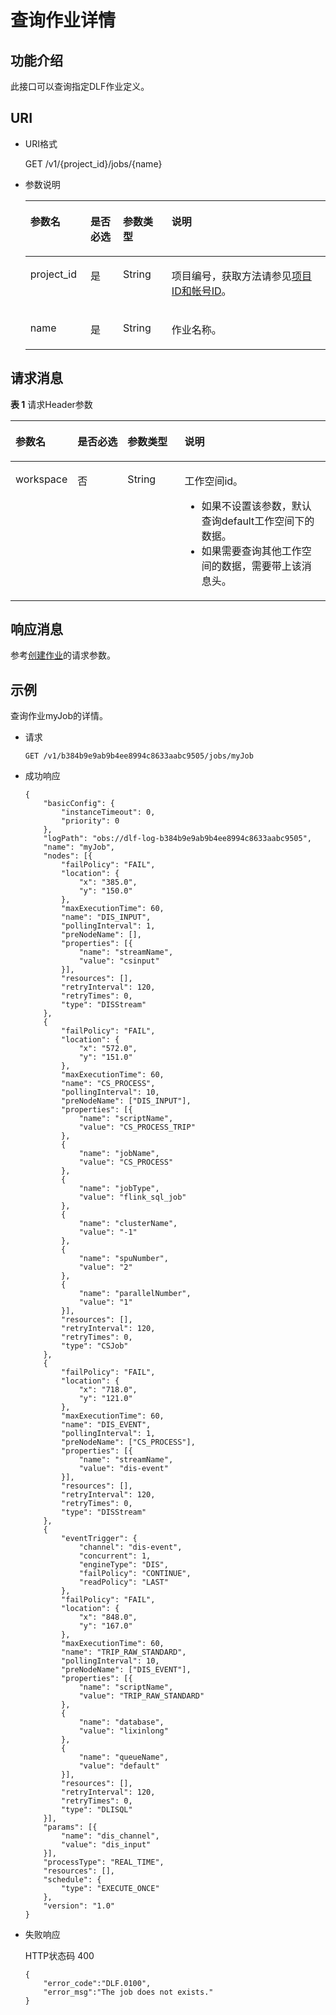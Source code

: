 # 查询作业详情<a name="dgc_02_0087"></a>

## 功能介绍<a name="zh-cn_topic_0181281311_section1738101810182"></a>

此接口可以查询指定DLF作业定义。

## URI<a name="zh-cn_topic_0181281311_section7934966101819"></a>

-   URI格式

    GET /v1/\{project\_id\}/jobs/\{name\}


-   参数说明

    <a name="zh-cn_topic_0181281311_zh-cn_topic_0093082049_table46023801181358"></a>
    <table><thead align="left"><tr id="zh-cn_topic_0181281311_zh-cn_topic_0093082049_row26974916181358"><th class="cellrowborder" valign="top" width="20.05%" id="mcps1.1.5.1.1"><p id="zh-cn_topic_0181281311_zh-cn_topic_0093082049_p37484572181358"><a name="zh-cn_topic_0181281311_zh-cn_topic_0093082049_p37484572181358"></a><a name="zh-cn_topic_0181281311_zh-cn_topic_0093082049_p37484572181358"></a>参数名</p>
    </th>
    <th class="cellrowborder" valign="top" width="10.79%" id="mcps1.1.5.1.2"><p id="zh-cn_topic_0181281311_zh-cn_topic_0093082049_p16351468181358"><a name="zh-cn_topic_0181281311_zh-cn_topic_0093082049_p16351468181358"></a><a name="zh-cn_topic_0181281311_zh-cn_topic_0093082049_p16351468181358"></a>是否必选</p>
    </th>
    <th class="cellrowborder" valign="top" width="16.24%" id="mcps1.1.5.1.3"><p id="zh-cn_topic_0181281311_zh-cn_topic_0093082049_p49400541181358"><a name="zh-cn_topic_0181281311_zh-cn_topic_0093082049_p49400541181358"></a><a name="zh-cn_topic_0181281311_zh-cn_topic_0093082049_p49400541181358"></a>参数类型</p>
    </th>
    <th class="cellrowborder" valign="top" width="52.92%" id="mcps1.1.5.1.4"><p id="zh-cn_topic_0181281311_zh-cn_topic_0093082049_p42020886181358"><a name="zh-cn_topic_0181281311_zh-cn_topic_0093082049_p42020886181358"></a><a name="zh-cn_topic_0181281311_zh-cn_topic_0093082049_p42020886181358"></a>说明</p>
    </th>
    </tr>
    </thead>
    <tbody><tr id="zh-cn_topic_0181281311_zh-cn_topic_0093082049_row48248640181358"><td class="cellrowborder" valign="top" width="20.05%" headers="mcps1.1.5.1.1 "><p id="zh-cn_topic_0181281311_zh-cn_topic_0093082049_p15825795181358"><a name="zh-cn_topic_0181281311_zh-cn_topic_0093082049_p15825795181358"></a><a name="zh-cn_topic_0181281311_zh-cn_topic_0093082049_p15825795181358"></a>project_id</p>
    </td>
    <td class="cellrowborder" valign="top" width="10.79%" headers="mcps1.1.5.1.2 "><p id="zh-cn_topic_0181281311_zh-cn_topic_0093082049_p6820998181358"><a name="zh-cn_topic_0181281311_zh-cn_topic_0093082049_p6820998181358"></a><a name="zh-cn_topic_0181281311_zh-cn_topic_0093082049_p6820998181358"></a>是</p>
    </td>
    <td class="cellrowborder" valign="top" width="16.24%" headers="mcps1.1.5.1.3 "><p id="zh-cn_topic_0181281311_zh-cn_topic_0093082049_p15629937181358"><a name="zh-cn_topic_0181281311_zh-cn_topic_0093082049_p15629937181358"></a><a name="zh-cn_topic_0181281311_zh-cn_topic_0093082049_p15629937181358"></a>String</p>
    </td>
    <td class="cellrowborder" valign="top" width="52.92%" headers="mcps1.1.5.1.4 "><p id="zh-cn_topic_0181281311_p8672138175612"><a name="zh-cn_topic_0181281311_p8672138175612"></a><a name="zh-cn_topic_0181281311_p8672138175612"></a>项目编号，获取方法请参见<a href="项目ID和帐号ID.md">项目ID和帐号ID</a>。</p>
    </td>
    </tr>
    <tr id="zh-cn_topic_0181281311_row1692125192313"><td class="cellrowborder" valign="top" width="20.05%" headers="mcps1.1.5.1.1 "><p id="zh-cn_topic_0181281311_p199210512316"><a name="zh-cn_topic_0181281311_p199210512316"></a><a name="zh-cn_topic_0181281311_p199210512316"></a>name</p>
    </td>
    <td class="cellrowborder" valign="top" width="10.79%" headers="mcps1.1.5.1.2 "><p id="zh-cn_topic_0181281311_p149295172316"><a name="zh-cn_topic_0181281311_p149295172316"></a><a name="zh-cn_topic_0181281311_p149295172316"></a>是</p>
    </td>
    <td class="cellrowborder" valign="top" width="16.24%" headers="mcps1.1.5.1.3 "><p id="zh-cn_topic_0181281311_p129245172319"><a name="zh-cn_topic_0181281311_p129245172319"></a><a name="zh-cn_topic_0181281311_p129245172319"></a>String</p>
    </td>
    <td class="cellrowborder" valign="top" width="52.92%" headers="mcps1.1.5.1.4 "><p id="zh-cn_topic_0181281311_p1392165112319"><a name="zh-cn_topic_0181281311_p1392165112319"></a><a name="zh-cn_topic_0181281311_p1392165112319"></a>作业名称。</p>
    </td>
    </tr>
    </tbody>
    </table>


## 请求消息<a name="zh-cn_topic_0181281311_section1973216914514"></a>

**表 1**  请求Header参数

<a name="zh-cn_topic_0181281311_table25071810112414"></a>
<table><thead align="left"><tr id="zh-cn_topic_0181281311_zh-cn_topic_0181281363_row3746915131710"><th class="cellrowborder" valign="top" width="15.010000000000002%" id="mcps1.2.5.1.1"><p id="zh-cn_topic_0181281311_zh-cn_topic_0181281363_p131491731112013"><a name="zh-cn_topic_0181281311_zh-cn_topic_0181281363_p131491731112013"></a><a name="zh-cn_topic_0181281311_zh-cn_topic_0181281363_p131491731112013"></a>参数名</p>
</th>
<th class="cellrowborder" valign="top" width="16.93%" id="mcps1.2.5.1.2"><p id="zh-cn_topic_0181281311_zh-cn_topic_0181281363_p3149113112204"><a name="zh-cn_topic_0181281311_zh-cn_topic_0181281363_p3149113112204"></a><a name="zh-cn_topic_0181281311_zh-cn_topic_0181281363_p3149113112204"></a>是否必选</p>
</th>
<th class="cellrowborder" valign="top" width="18.73%" id="mcps1.2.5.1.3"><p id="zh-cn_topic_0181281311_zh-cn_topic_0181281363_p13149173119204"><a name="zh-cn_topic_0181281311_zh-cn_topic_0181281363_p13149173119204"></a><a name="zh-cn_topic_0181281311_zh-cn_topic_0181281363_p13149173119204"></a>参数类型</p>
</th>
<th class="cellrowborder" valign="top" width="49.33%" id="mcps1.2.5.1.4"><p id="zh-cn_topic_0181281311_zh-cn_topic_0181281363_p11149331122017"><a name="zh-cn_topic_0181281311_zh-cn_topic_0181281363_p11149331122017"></a><a name="zh-cn_topic_0181281311_zh-cn_topic_0181281363_p11149331122017"></a>说明</p>
</th>
</tr>
</thead>
<tbody><tr id="zh-cn_topic_0181281311_zh-cn_topic_0181281363_row174620159179"><td class="cellrowborder" valign="top" width="15.010000000000002%" headers="mcps1.2.5.1.1 "><p id="zh-cn_topic_0181281311_zh-cn_topic_0181281363_p1150183116205"><a name="zh-cn_topic_0181281311_zh-cn_topic_0181281363_p1150183116205"></a><a name="zh-cn_topic_0181281311_zh-cn_topic_0181281363_p1150183116205"></a>workspace</p>
</td>
<td class="cellrowborder" valign="top" width="16.93%" headers="mcps1.2.5.1.2 "><p id="zh-cn_topic_0181281311_zh-cn_topic_0181281363_p4150531152016"><a name="zh-cn_topic_0181281311_zh-cn_topic_0181281363_p4150531152016"></a><a name="zh-cn_topic_0181281311_zh-cn_topic_0181281363_p4150531152016"></a>否</p>
</td>
<td class="cellrowborder" valign="top" width="18.73%" headers="mcps1.2.5.1.3 "><p id="zh-cn_topic_0181281311_zh-cn_topic_0181281363_p181505317209"><a name="zh-cn_topic_0181281311_zh-cn_topic_0181281363_p181505317209"></a><a name="zh-cn_topic_0181281311_zh-cn_topic_0181281363_p181505317209"></a>String</p>
</td>
<td class="cellrowborder" valign="top" width="49.33%" headers="mcps1.2.5.1.4 "><p id="zh-cn_topic_0181281311_zh-cn_topic_0181281363_p169341251122511"><a name="zh-cn_topic_0181281311_zh-cn_topic_0181281363_p169341251122511"></a><a name="zh-cn_topic_0181281311_zh-cn_topic_0181281363_p169341251122511"></a>工作空间id。</p>
<a name="zh-cn_topic_0181281311_zh-cn_topic_0181281363_ul776685742514"></a><a name="zh-cn_topic_0181281311_zh-cn_topic_0181281363_ul776685742514"></a><ul id="zh-cn_topic_0181281311_zh-cn_topic_0181281363_ul776685742514"><li>如果不设置该参数，默认查询default工作空间下的数据。</li><li>如果需要查询其他工作空间的数据，需要带上该消息头。</li></ul>
</td>
</tr>
</tbody>
</table>

## 响应消息<a name="zh-cn_topic_0181281311_section561243517589"></a>

参考[创建作业](创建作业.md)的请求参数。

## 示例<a name="zh-cn_topic_0181281311_section04571028119"></a>

查询作业myJob的详情。

-   请求

    ```
    GET /v1/b384b9e9ab9b4ee8994c8633aabc9505/jobs/myJob
    ```


-   成功响应

    ```
    {
    	"basicConfig": {
    		"instanceTimeout": 0,
    		"priority": 0
    	},
    	"logPath": "obs://dlf-log-b384b9e9ab9b4ee8994c8633aabc9505",
    	"name": "myJob",
    	"nodes": [{
    		"failPolicy": "FAIL",
    		"location": {
    			"x": "385.0",
    			"y": "150.0"
    		},
    		"maxExecutionTime": 60,
    		"name": "DIS_INPUT",
    		"pollingInterval": 1,
    		"preNodeName": [],
    		"properties": [{
    			"name": "streamName",
    			"value": "csinput"
    		}],
    		"resources": [],
    		"retryInterval": 120,
    		"retryTimes": 0,
    		"type": "DISStream"
    	},
    	{
    		"failPolicy": "FAIL",
    		"location": {
    			"x": "572.0",
    			"y": "151.0"
    		},
    		"maxExecutionTime": 60,
    		"name": "CS_PROCESS",
    		"pollingInterval": 10,
    		"preNodeName": ["DIS_INPUT"],
    		"properties": [{
    			"name": "scriptName",
    			"value": "CS_PROCESS_TRIP"
    		},
    		{
    			"name": "jobName",
    			"value": "CS_PROCESS"
    		},
    		{
    			"name": "jobType",
    			"value": "flink_sql_job"
    		},
    		{
    			"name": "clusterName",
    			"value": "-1"
    		},
    		{
    			"name": "spuNumber",
    			"value": "2"
    		},
    		{
    			"name": "parallelNumber",
    			"value": "1"
    		}],
    		"resources": [],
    		"retryInterval": 120,
    		"retryTimes": 0,
    		"type": "CSJob"
    	},
    	{
    		"failPolicy": "FAIL",
    		"location": {
    			"x": "718.0",
    			"y": "121.0"
    		},
    		"maxExecutionTime": 60,
    		"name": "DIS_EVENT",
    		"pollingInterval": 1,
    		"preNodeName": ["CS_PROCESS"],
    		"properties": [{
    			"name": "streamName",
    			"value": "dis-event"
    		}],
    		"resources": [],
    		"retryInterval": 120,
    		"retryTimes": 0,
    		"type": "DISStream"
    	},
    	{
    		"eventTrigger": {
    			"channel": "dis-event",
    			"concurrent": 1,
    			"engineType": "DIS",
    			"failPolicy": "CONTINUE",
    			"readPolicy": "LAST"
    		},
    		"failPolicy": "FAIL",
    		"location": {
    			"x": "848.0",
    			"y": "167.0"
    		},
    		"maxExecutionTime": 60,
    		"name": "TRIP_RAW_STANDARD",
    		"pollingInterval": 10,
    		"preNodeName": ["DIS_EVENT"],
    		"properties": [{
    			"name": "scriptName",
    			"value": "TRIP_RAW_STANDARD"
    		},
    		{
    			"name": "database",
    			"value": "lixinlong"
    		},
    		{
    			"name": "queueName",
    			"value": "default"
    		}],
    		"resources": [],
    		"retryInterval": 120,
    		"retryTimes": 0,
    		"type": "DLISQL"
    	}],
    	"params": [{
    		"name": "dis_channel",
    		"value": "dis_input"
    	}],
    	"processType": "REAL_TIME",
    	"resources": [],
    	"schedule": {
    		"type": "EXECUTE_ONCE"
    	},
    	"version": "1.0"
    }
    
    ```


-   失败响应

    HTTP状态码 400

    ```
    {
        "error_code":"DLF.0100",
        "error_msg":"The job does not exists."
    }
    ```



